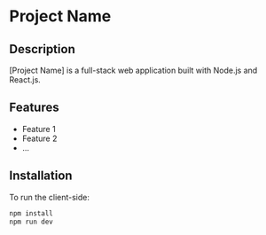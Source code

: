 # Project Name

## Description
[Project Name] is a full-stack web application built with Node.js and React.js.

## Features
- Feature 1
- Feature 2
- ...

## Installation
To run the client-side:
```bash
npm install
npm run dev
